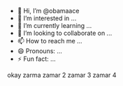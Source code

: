 - 👋 Hi, I’m @obamaace
- 👀 I’m interested in ...
- 🌱 I’m currently learning ...
- 💞️ I’m looking to collaborate on ...
- 📫 How to reach me ...
- 😄 Pronouns: ...
- ⚡ Fun fact: ...

<!---
obamaace/obamaace is a ✨ special ✨ repository because its `README.md` (this file) appears on your GitHub profile.
You can click the Preview link to take a look at your changes.
--->
okay
zarma
zamar 2
zamar 3
zamar 4
